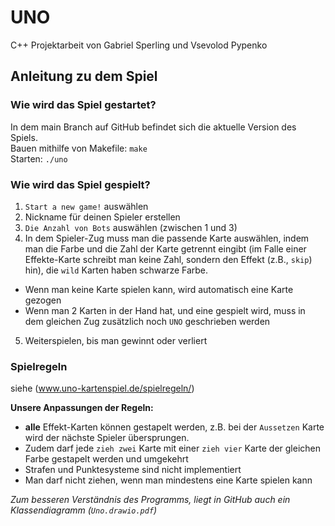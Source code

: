 # UNO

 C++ Projektarbeit von Gabriel Sperling und Vsevolod Pypenko
 
## Anleitung zu dem Spiel
### Wie wird das Spiel gestartet? 
In dem main Branch auf GitHub befindet sich die aktuelle Version des Spiels.   
Bauen mithilfe von Makefile: `make`   
Starten: `./uno`  
### Wie wird das Spiel gespielt?
1.	`Start a new game!` auswählen
2.	Nickname für deinen Spieler erstellen
3.	`Die Anzahl von Bots` auswählen (zwischen 1 und 3)
4.	In dem Spieler-Zug muss man die passende Karte auswählen, indem man die Farbe und die Zahl der Karte getrennt eingibt (im Falle einer Effekte-Karte schreibt man keine Zahl, sondern den Effekt (z.B., `skip`) hin), die `wild` Karten haben schwarze Farbe.
*	Wenn man keine Karte spielen kann, wird automatisch eine Karte gezogen
*	Wenn man 2 Karten in der Hand hat, und eine gespielt wird, muss in dem gleichen Zug zusätzlich noch `UNO` geschrieben werden
5.	Weiterspielen, bis man gewinnt oder verliert 
### Spielregeln
siehe (www.uno-kartenspiel.de/spielregeln/)  
  
**Unsere Anpassungen der Regeln:**   
*	**alle** Effekt-Karten können gestapelt werden, z.B. bei der `Aussetzen` Karte wird der nächste Spieler übersprungen.
*	Zudem darf jede `zieh zwei` Karte mit einer `zieh vier` Karte der gleichen Farbe gestapelt werden und umgekehrt 
*	Strafen und Punktesysteme sind nicht implementiert
*	Man darf nicht ziehen, wenn man mindestens eine Karte spielen kann       
  
*Zum besseren Verständnis des Programms, liegt in GitHub auch ein Klassendiagramm (`Uno.drawio.pdf`)*
